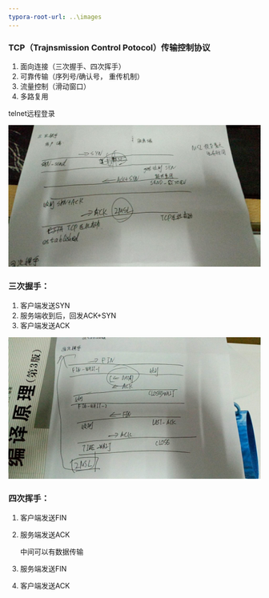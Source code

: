 ```yaml
---
typora-root-url: ..\images
---
```


### TCP（Trajnsmission Control Potocol）传输控制协议

1. 面向连接（三次握手、四次挥手）
2. 可靠传输（序列号/确认号， 重传机制）
3. 流量控制（滑动窗口）
4. 多路复用

telnet远程登录

![](1531666691866.png)

### 三次握手：

1. 客户端发送SYN
2. 服务端收到后，回发ACK+SYN
3. 客户端发送ACK

![](1531666718468.png)

### 四次挥手：

1. 客户端发送FIN

2. 服务端发送ACK

   中间可以有数据传输

3. 服务端发送FIN

4. 客户端发送ACK